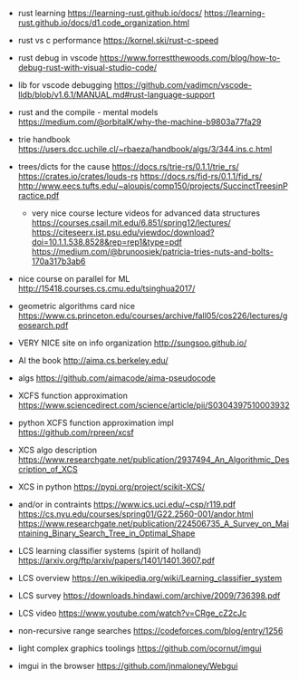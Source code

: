 - rust learning
https://learning-rust.github.io/docs/
https://learning-rust.github.io/docs/d1.code_organization.html

- rust vs c performance
https://kornel.ski/rust-c-speed

- rust debug in vscode
https://www.forrestthewoods.com/blog/how-to-debug-rust-with-visual-studio-code/

- lib for vscode debugging
https://github.com/vadimcn/vscode-lldb/blob/v1.6.1/MANUAL.md#rust-language-support

- rust and the compile - mental models
https://medium.com/@orbitalK/why-the-machine-b9803a77fa29

- trie handbook
https://users.dcc.uchile.cl/~rbaeza/handbook/algs/3/344.ins.c.html


- trees/dicts for the cause
https://docs.rs/trie-rs/0.1.1/trie_rs/
https://crates.io/crates/louds-rs
https://docs.rs/fid-rs/0.1.1/fid_rs/
http://www.eecs.tufts.edu/~aloupis/comp150/projects/SuccinctTreesinPractice.pdf
    - very nice course lecture videos for advanced data structures
    https://courses.csail.mit.edu/6.851/spring12/lectures/
https://citeseerx.ist.psu.edu/viewdoc/download?doi=10.1.1.538.8528&rep=rep1&type=pdf
https://medium.com/@brunoosiek/patricia-tries-nuts-and-bolts-170a317b3ab6

- nice course on parallel for ML
http://15418.courses.cs.cmu.edu/tsinghua2017/

- geometric algorithms card nice
https://www.cs.princeton.edu/courses/archive/fall05/cos226/lectures/geosearch.pdf

- VERY NICE site on info organization
http://sungsoo.github.io/

- AI the book
http://aima.cs.berkeley.edu/

- algs
https://github.com/aimacode/aima-pseudocode

- XCFS function approximation
https://www.sciencedirect.com/science/article/pii/S0304397510003932

- python XCFS function approximation impl
https://github.com/rpreen/xcsf

- XCS algo description 
https://www.researchgate.net/publication/2937494_An_Algorithmic_Description_of_XCS

- XCS in python
https://pypi.org/project/scikit-XCS/

- and/or in contraints
https://www.ics.uci.edu/~csp/r119.pdf
https://cs.nyu.edu/courses/spring01/G22.2560-001/andor.html
https://www.researchgate.net/publication/224506735_A_Survey_on_Maintaining_Binary_Search_Tree_in_Optimal_Shape

- LCS learning classifier systems (spirit of holland)
https://arxiv.org/ftp/arxiv/papers/1401/1401.3607.pdf

- LCS overview 
https://en.wikipedia.org/wiki/Learning_classifier_system

- LCS survey 
https://downloads.hindawi.com/archive/2009/736398.pdf

- LCS video
https://www.youtube.com/watch?v=CRge_cZ2cJc

- non-recursive range searches
https://codeforces.com/blog/entry/1256

- light complex graphics toolings
https://github.com/ocornut/imgui

- imgui in the browser
https://github.com/jnmaloney/Webgui

